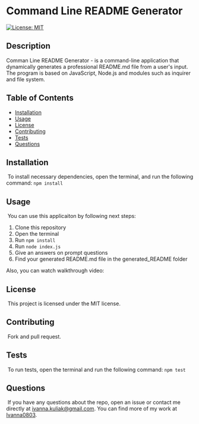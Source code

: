 
# Command Line README Generator

[![License: MIT](https://img.shields.io/badge/License-MIT-yellow.svg)](https://opensource.org/licenses/MIT)

## Description

Comman Line README Generator - is a command-line application that dynamically generates a professional README.md file from a user's input. The program is based on JavaScript, Node.js and modules such as inquirer and file system.

## Table of Contents 
* [Installation](#Installation)
​
* [Usage](#Usage)
​
* [License](#License)
​
* [Contributing](#Contributing)
​
* [Tests](#Tests)
​
* [Questions](#Questions)
​
## Installation
​
To install necessary dependencies, open the terminal, and run the following command: `npm install`

## Usage
​
You can use this applicaiton by following next steps: 
1. Clone this repository
2. Open the terminal
3. Run `npm install`
4. Run `node index.js`
5. Give an answers on prompt questions
6. Find your generated README.md file in the generated_README folder

Also, you can watch walkthrough video: 

## License
​
This project is licensed under the MIT license.
    
## Contributing
​
Fork and pull request.
​
## Tests
​
To run tests, open the terminal and run the following command: `npm test`

## Questions
​
If you have any questions about the repo, open an issue or contact me directly at ivanna.kuliak@gmail.com. You can find more of my work at [Ivanna0803](https://github.com/Ivanna0803).

  